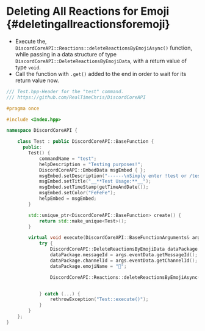 Deleting All Reactions for Emoji {#deletingallreactionsforemoji}
============
- Execute the, `DiscordCoreAPI::Reactions::deleteReactionsByEmojiAsync()` function, while passing in a data structure of type `DiscordCoreAPI::DeleteReactionsByEmojiData`, with a return value of type `void`.
- Call the function with `.get()` added to the end in order to wait for its return value now.

```cpp
/// Test.hpp-Header for the "test" command.
/// https://github.com/RealTimeChris/DiscordCoreAPI

#pragma once

#include <Index.hpp>

namespace DiscordCoreAPI {

	class Test : public DiscordCoreAPI::BaseFunction {
	  public:
		Test() {
			commandName = "test";
			helpDescription = "Testing purposes!";
			DiscordCoreAPI::EmbedData msgEmbed { };
			msgEmbed.setDescription("------\nSimply enter !test or /test!\n------");
			msgEmbed.setTitle("__**Test Usage:**__");
			msgEmbed.setTimeStamp(getTimeAndDate());
			msgEmbed.setColor("FeFeFe");
			helpEmbed = msgEmbed;
		}

		std::unique_ptr<DiscordCoreAPI::BaseFunction> create() {
			return std::make_unique<Test>();
		}

		virtual void execute(DiscordCoreAPI::BaseFunctionArguments& args) {
			try {
				DiscordCoreAPI::DeleteReactionsByEmojiData dataPackage;
				dataPackage.messageId = args.eventData.getMessageId();
				dataPackage.channelId = args.eventData.getChannelId();
				dataPackage.emojiName = "💯";

				DiscordCoreAPI::Reactions::deleteReactionsByEmojiAsync(dataPackage).get();


			} catch (...) {
				rethrowException("Test::execute()");
			}
		}
	};
}
```

